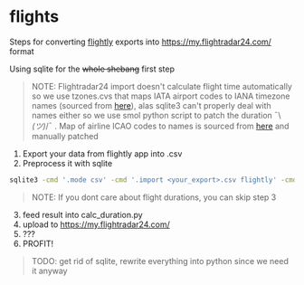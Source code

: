 # flights
Steps for converting [flightly](https://flighty.com/) exports into https://my.flightradar24.com/ format

Using sqlite for the ~~whole shebang~~ first step 

> NOTE: Flightradar24 import doesn't calculate flight time automatically so we use tzones.cvs that maps IATA airport codes to IANA timezone names (sourced from [here](https://raw.githubusercontent.com/hroptatyr/dateutils/tzmaps/iata.tzmap)), alas sqlite3 can't properly deal with names either so we use smol python script to patch the duration ¯\\_(ツ)_/¯ . Map of airline ICAO codes to names is sourced from [here](https://raw.githubusercontent.com/benct/iata-utils/refs/heads/master/generated/iata_airlines.csv) and manually patched

1. Export your data from flightly app into .csv
2. Preprocess it with sqlite
```bash
sqlite3 -cmd '.mode csv' -cmd '.import <your_export>.csv flightly' -cmd '.import tzones.csv tzones' -cmd '.import airlines.csv' airlines -cmd '.output flightradar24.csv' -cmd '.headers on' < query.sql
```

> NOTE: If you dont care about flight durations, you can skip step 3

3. feed result into calc_duration.py <in> <out>
4. upload to https://my.flightradar24.com/
5. ???
6. PROFIT!

> TODO: get rid of sqlite, rewrite everything into python since we need it anyway